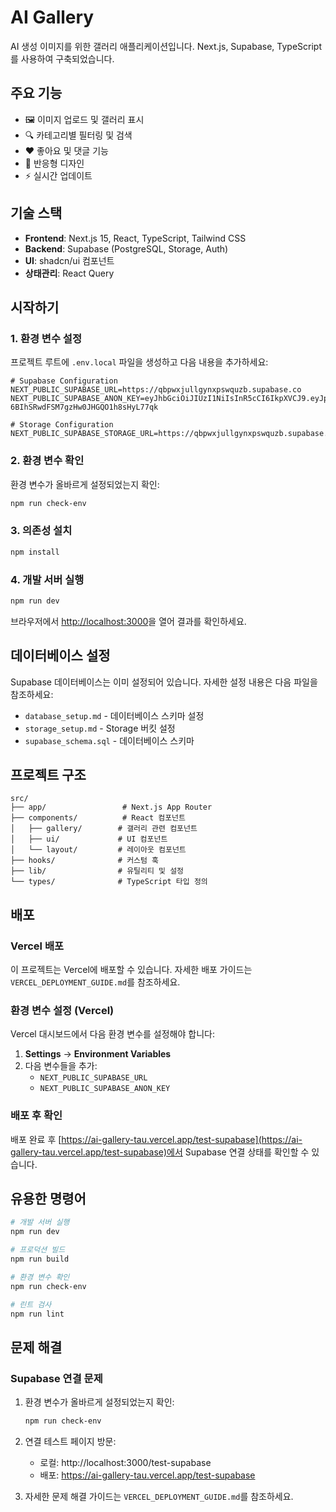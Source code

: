 # AI Gallery

AI 생성 이미지를 위한 갤러리 애플리케이션입니다. Next.js, Supabase, TypeScript를 사용하여 구축되었습니다.

## 주요 기능

- 🖼️ 이미지 업로드 및 갤러리 표시
- 🔍 카테고리별 필터링 및 검색
- ❤️ 좋아요 및 댓글 기능
- 📱 반응형 디자인
- ⚡ 실시간 업데이트

## 기술 스택

- **Frontend**: Next.js 15, React, TypeScript, Tailwind CSS
- **Backend**: Supabase (PostgreSQL, Storage, Auth)
- **UI**: shadcn/ui 컴포넌트
- **상태관리**: React Query

## 시작하기

### 1. 환경 변수 설정

프로젝트 루트에 `.env.local` 파일을 생성하고 다음 내용을 추가하세요:

```env
# Supabase Configuration
NEXT_PUBLIC_SUPABASE_URL=https://qbpwxjullgynxpswquzb.supabase.co
NEXT_PUBLIC_SUPABASE_ANON_KEY=eyJhbGciOiJIUzI1NiIsInR5cCI6IkpXVCJ9.eyJpc3MiOiJzdXBhYmFzZSIsInJlZiI6InFicHd4anVsbGd5bnhwc3dxdXpiIiwicm9sZSI6ImFub24iLCJpYXQiOjE3NTY0NTM0NjgsImV4cCI6MjA3MjAyOTQ2OH0.1eEF0fpxm-6BIhSRwdFSM7gzHw0JHGQO1h8sHyL77qk

# Storage Configuration
NEXT_PUBLIC_SUPABASE_STORAGE_URL=https://qbpwxjullgynxpswquzb.supabase.co/storage/v1/object/public/images
```

### 2. 환경 변수 확인

환경 변수가 올바르게 설정되었는지 확인:

```bash
npm run check-env
```

### 3. 의존성 설치

```bash
npm install
```

### 4. 개발 서버 실행

```bash
npm run dev
```

브라우저에서 [http://localhost:3000](http://localhost:3000)을 열어 결과를 확인하세요.

## 데이터베이스 설정

Supabase 데이터베이스는 이미 설정되어 있습니다. 자세한 설정 내용은 다음 파일을 참조하세요:

- `database_setup.md` - 데이터베이스 스키마 설정
- `storage_setup.md` - Storage 버킷 설정
- `supabase_schema.sql` - 데이터베이스 스키마

## 프로젝트 구조

```
src/
├── app/                 # Next.js App Router
├── components/          # React 컴포넌트
│   ├── gallery/        # 갤러리 관련 컴포넌트
│   ├── ui/             # UI 컴포넌트
│   └── layout/         # 레이아웃 컴포넌트
├── hooks/              # 커스텀 훅
├── lib/                # 유틸리티 및 설정
└── types/              # TypeScript 타입 정의
```

## 배포

### Vercel 배포

이 프로젝트는 Vercel에 배포할 수 있습니다. 자세한 배포 가이드는 `VERCEL_DEPLOYMENT_GUIDE.md`를 참조하세요.

### 환경 변수 설정 (Vercel)

Vercel 대시보드에서 다음 환경 변수를 설정해야 합니다:

1. **Settings** → **Environment Variables**
2. 다음 변수들을 추가:
   - `NEXT_PUBLIC_SUPABASE_URL`
   - `NEXT_PUBLIC_SUPABASE_ANON_KEY`

### 배포 후 확인

배포 완료 후 [https://ai-gallery-tau.vercel.app/test-supabase](https://ai-gallery-tau.vercel.app/test-supabase)에서 Supabase 연결 상태를 확인할 수 있습니다.

## 유용한 명령어

```bash
# 개발 서버 실행
npm run dev

# 프로덕션 빌드
npm run build

# 환경 변수 확인
npm run check-env

# 린트 검사
npm run lint
```

## 문제 해결

### Supabase 연결 문제

1. 환경 변수가 올바르게 설정되었는지 확인:
   ```bash
   npm run check-env
   ```

2. 연결 테스트 페이지 방문:
   - 로컬: http://localhost:3000/test-supabase
   - 배포: https://ai-gallery-tau.vercel.app/test-supabase

3. 자세한 문제 해결 가이드는 `VERCEL_DEPLOYMENT_GUIDE.md`를 참조하세요.
